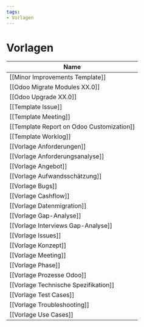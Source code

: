 ```yaml
---
tags:
- Vorlagen
---
```

# Vorlagen

| Name                                      |
| ----------------------------------------- |
| [[Minor Improvements Template]]           |
| [[Odoo Migrate Modules XX.0]]             |
| [[Odoo Upgrade XX.0]]                     |
| [[Template Issue]]                        |
| [[Template Meeting]]                      |
| [[Template Report on Odoo Customization]] |
| [[Template Worklog]]                      |
| [[Vorlage Anforderungen]]                 |
| [[Vorlage Anforderungsanalyse]]           |
| [[Vorlage Angebot]]                       |
| [[Vorlage Aufwandsschätzung]]             |
| [[Vorlage Bugs]]                          |
| [[Vorlage Cashflow]]                      |
| [[Vorlage Datenmigration]]                |
| [[Vorlage Gap-Analyse]]                   |
| [[Vorlage Interviews Gap-Analyse]]        |
| [[Vorlage Issues]]                        |
| [[Vorlage Konzept]]                       |
| [[Vorlage Meeting]]                       |
| [[Vorlage Phase]]                         |
| [[Vorlage Prozesse Odoo]]                 |
| [[Vorlage Technische Spezifikation]]      |
| [[Vorlage Test Cases]]                    |
| [[Vorlage Troubleshooting]]               |
| [[Vorlage Use Cases]]                     |

